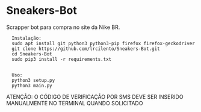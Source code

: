# Sneakers-Bot
Scrapper bot para compra no site da Nike BR.

      Instalação:
      sudo apt install git python3 python3-pip firefox firefox-geckodriver
      git clone https://github.com/lrcilento/Sneakers-Bot.git
      cd Sneakers-Bot
      sudo pip3 install -r requirements.txt
      

      Uso:
      python3 setup.py
      python3 main.py
      
ATENÇÃO: O CÓDIGO DE VERIFICAÇÃO POR SMS DEVE SER INSERIDO MANUALMENTE NO TERMINAL QUANDO SOLICITADO
